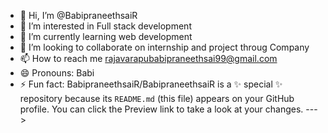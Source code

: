 - 👋 Hi, I’m @BabipraneethsaiR
- 👀 I’m interested in Full stack development
- 🌱 I’m currently learning web development
- 💞️ I’m looking to collaborate on internship and project throug Company
- 📫 How to reach me rajavarapubabipraneethsai99@gmail.com
- 😄 Pronouns: Babi
- ⚡ Fun fact: 
BabipraneethsaiR/BabipraneethsaiR is a ✨ special ✨ repository because its `README.md` (this file) appears on your GitHub profile.
You can click the Preview link to take a look at your changes.
--->
